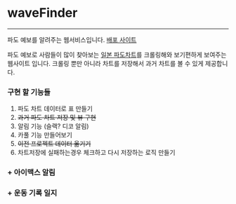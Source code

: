 # waveFinder

---
파도 예보를 알려주는 웹서비스입니다. [배포 사이트](http://3.35.237.35:8080/)

파도 예보로 사람들이 많이 찾아보는 [일본 파도차트](https://www.imocwx.com/cwm.php)를 크롤링해와 보기편하게 보여주는 웹사이트 입니다.
크롤링 뿐만 아니라 차트를 저장해서 과거 차트를 볼 수 있게 제공합니다.


### 구현 할 기능들
1. 파도 차트 데이터로 표 만들기
2. ~~과거 파도 차트 저장 및 뷰 구현~~
3. 알림 기능 (슬랙? 디코 알림)
4. 카풀 기능 만들어보기
5. ~~이전 프로젝트 데이터 옮기기~~
6. 차트저장에 실패하는경우 체크하고 다시 저장하는 로직 만들기


### + 아이맥스 알림

### + 운동 기록 일지